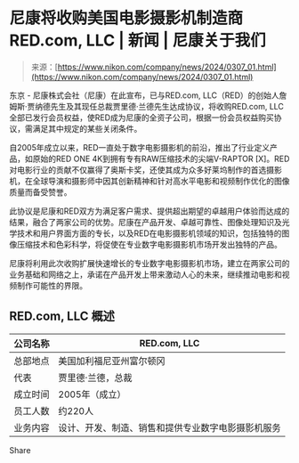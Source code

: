 <!--yml

category: 未分类

date: 2024-05-27 14:42:50

-->

# 尼康将收购美国电影摄影机制造商 RED.com, LLC | 新闻 | 尼康关于我们

> 来源：[https://www.nikon.com/company/news/2024/0307_01.html](https://www.nikon.com/company/news/2024/0307_01.html)

东京 - 尼康株式会社（尼康）在此宣布，已与RED.com, LLC（RED）的创始人詹姆斯·贾纳德先生及其现任总裁贾里德·兰德先生达成协议，将收购RED.com, LLC全部已发行会员权益，使RED成为尼康的全资子公司，根据一份会员权益购买协议，需满足其中规定的某些关闭条件。

自2005年成立以来，RED一直处于数字电影摄影机的前沿，推出了行业定义产品，如原始的RED ONE 4K到拥有专有RAW压缩技术的尖端V-RAPTOR [X]。RED对电影行业的贡献不仅赢得了奥斯卡奖，还使其成为众多好莱坞制作的首选摄影机，在全球导演和摄影师中因其创新精神和针对高水平电影和视频制作优化的图像质量而备受赞誉。

此协议是尼康和RED双方为满足客户需求、提供超出期望的卓越用户体验而达成的结果，融合了两家公司的优势。尼康在产品开发、卓越可靠性、图像处理知识及光学技术和用户界面方面的专长，以及RED在电影摄影机领域的知识，包括独特的图像压缩技术和色彩科学，将促使在专业数字电影摄影机市场开发出独特的产品。

尼康将利用此次收购扩展快速增长的专业数字电影摄影机市场，建立在两家公司的业务基础和网络之上，承诺在产品开发上带来激动人心的未来，继续推动电影和视频制作可能性的界限。

## RED.com, LLC 概述

| 公司名称 | RED.com, LLC |
| --- | --- |
| 总部地点 | 美国加利福尼亚州富尔顿冈 |
| 代表 | 贾里德·兰德，总裁 |
| 成立时间 | 2005年（成立） |
| 员工人数 | 约220人 |
| 业务内容 | 设计、开发、制造、销售和提供专业数字电影摄影机服务 |

Share
